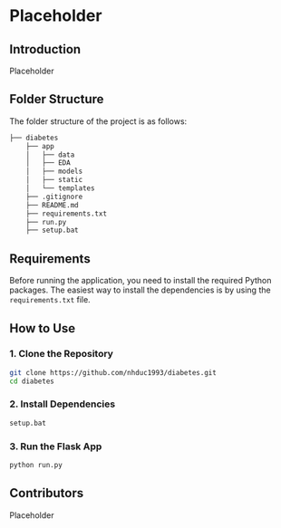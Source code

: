 # Placeholder

## Introduction
Placeholder

## Folder Structure
The folder structure of the project is as follows:

```bash
├── diabetes 
    ├── app  
    │   ├── data
    │   ├── EDA
    │   ├── models
    │   ├── static
    │   └── templates
    ├── .gitignore
    ├── README.md
    ├── requirements.txt
    ├── run.py
    ├── setup.bat
```

## Requirements

Before running the application, you need to install the required Python packages. The easiest way to install the dependencies is by using the `requirements.txt` file.

## How to Use
### 1. Clone the Repository

```bash
git clone https://github.com/nhduc1993/diabetes.git
cd diabetes
```

### 2. Install Dependencies

```bash
setup.bat
```

### 3. Run the Flask App

```bash
python run.py
```

## Contributors
Placeholder